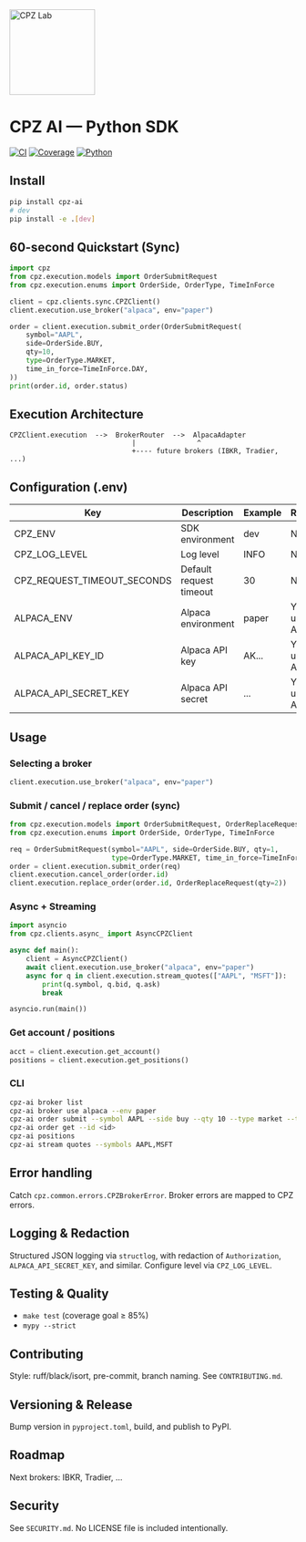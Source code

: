 <a href="https://www.cpz-lab.com/">
  <img src="https://drive.google.com/uc?id=1JY-PoPj9GHmpq3bZLC7WyJLbGuT1L3hN" alt="CPZ Lab" width="150">
</a>

# CPZ AI — Python SDK

[![CI](https://github.com/CPZ-Lab/cpz-py/actions/workflows/ci.yml/badge.svg)](https://github.com/CPZ-Lab/cpz-py/actions)
[![Coverage](https://img.shields.io/badge/coverage-85%25%2B-brightgreen.svg)](https://github.com/CPZ-Lab/cpz-py)
[![Python](https://img.shields.io/badge/python-3.9%20|%203.10%20|%203.11%20|%203.12-blue.svg)](https://www.python.org/)

## Install

```bash
pip install cpz-ai
# dev
pip install -e .[dev]
```

## 60-second Quickstart (Sync)

```python
import cpz
from cpz.execution.models import OrderSubmitRequest
from cpz.execution.enums import OrderSide, OrderType, TimeInForce

client = cpz.clients.sync.CPZClient()
client.execution.use_broker("alpaca", env="paper")

order = client.execution.submit_order(OrderSubmitRequest(
    symbol="AAPL",
    side=OrderSide.BUY,
    qty=10,
    type=OrderType.MARKET,
    time_in_force=TimeInForce.DAY,
))
print(order.id, order.status)
```

## Execution Architecture

```
CPZClient.execution  -->  BrokerRouter  -->  AlpacaAdapter
                              |               ^
                              +---- future brokers (IBKR, Tradier, ...)
```

## Configuration (.env)

| Key | Description | Example | Required |
| --- | --- | --- | --- |
| CPZ_ENV | SDK environment | dev | No |
| CPZ_LOG_LEVEL | Log level | INFO | No |
| CPZ_REQUEST_TIMEOUT_SECONDS | Default request timeout | 30 | No |
| ALPACA_ENV | Alpaca environment | paper | Yes (if using Alpaca) |
| ALPACA_API_KEY_ID | Alpaca API key | AK... | Yes (if using Alpaca) |
| ALPACA_API_SECRET_KEY | Alpaca API secret | ... | Yes (if using Alpaca) |

## Usage

### Selecting a broker
```python
client.execution.use_broker("alpaca", env="paper")
```

### Submit / cancel / replace order (sync)
```python
from cpz.execution.models import OrderSubmitRequest, OrderReplaceRequest
from cpz.execution.enums import OrderSide, OrderType, TimeInForce

req = OrderSubmitRequest(symbol="AAPL", side=OrderSide.BUY, qty=1,
                         type=OrderType.MARKET, time_in_force=TimeInForce.DAY)
order = client.execution.submit_order(req)
client.execution.cancel_order(order.id)
client.execution.replace_order(order.id, OrderReplaceRequest(qty=2))
```

### Async + Streaming
```python
import asyncio
from cpz.clients.async_ import AsyncCPZClient

async def main():
    client = AsyncCPZClient()
    await client.execution.use_broker("alpaca", env="paper")
    async for q in client.execution.stream_quotes(["AAPL", "MSFT"]):
        print(q.symbol, q.bid, q.ask)
        break

asyncio.run(main())
```

### Get account / positions
```python
acct = client.execution.get_account()
positions = client.execution.get_positions()
```

### CLI
```bash
cpz-ai broker list
cpz-ai broker use alpaca --env paper
cpz-ai order submit --symbol AAPL --side buy --qty 10 --type market --tif day
cpz-ai order get --id <id>
cpz-ai positions
cpz-ai stream quotes --symbols AAPL,MSFT
```

## Error handling

Catch `cpz.common.errors.CPZBrokerError`. Broker errors are mapped to CPZ errors.

## Logging & Redaction

Structured JSON logging via `structlog`, with redaction of `Authorization`, `ALPACA_API_SECRET_KEY`, and similar.
Configure level via `CPZ_LOG_LEVEL`.

## Testing & Quality

- `make test` (coverage goal ≥ 85%)
- `mypy --strict`

## Contributing

Style: ruff/black/isort, pre-commit, branch naming. See `CONTRIBUTING.md`.

## Versioning & Release

Bump version in `pyproject.toml`, build, and publish to PyPI.

## Roadmap

Next brokers: IBKR, Tradier, …

## Security

See `SECURITY.md`. No LICENSE file is included intentionally.

